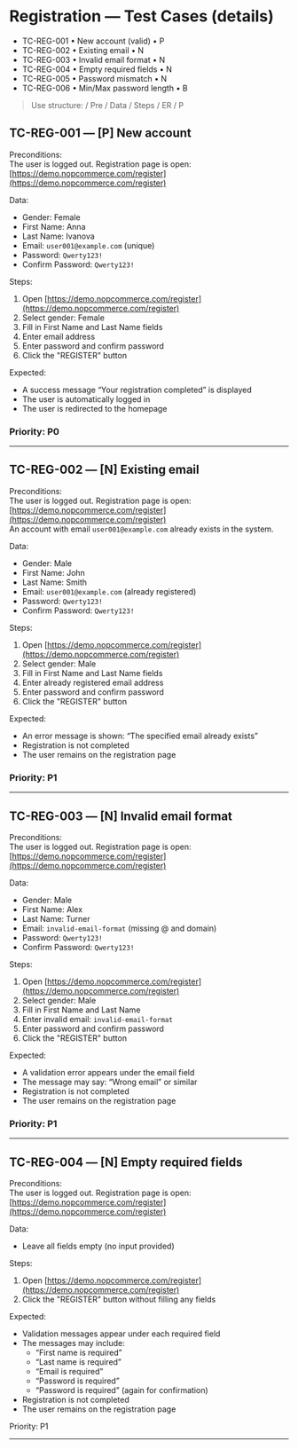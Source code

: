 # Registration — Test Cases (details)
- TC-REG-001 • New account (valid) • P
- TC-REG-002 • Existing email • N
- TC-REG-003 • Invalid email format • N
- TC-REG-004 • Empty required fields • N
- TC-REG-005 • Password mismatch • N
- TC-REG-006 • Min/Max password length • B

> Use structure: / Pre / Data / Steps / ER / P

## TC-REG-001 — [P] New account 

Preconditions:  
The user is logged out. Registration page is open:  
[https://demo.nopcommerce.com/register](https://demo.nopcommerce.com/register)

Data:  
- Gender: Female  
- First Name: Anna  
- Last Name: Ivanova  
- Email: `user001@example.com` (unique)  
- Password: `Qwerty123!`  
- Confirm Password: `Qwerty123!`

Steps:  
1) Open [https://demo.nopcommerce.com/register](https://demo.nopcommerce.com/register)  
2) Select gender: Female  
3) Fill in First Name and Last Name fields  
4) Enter email address  
5) Enter password and confirm password  
6) Click the "REGISTER" button

Expected:  
- A success message “Your registration completed” is displayed  
- The user is automatically logged in  
- The user is redirected to the homepage  

### Priority: P0  

---

## TC-REG-002 — [N] Existing email 



Preconditions:  
The user is logged out. Registration page is open:  
[https://demo.nopcommerce.com/register](https://demo.nopcommerce.com/register)  
An account with email `user001@example.com` already exists in the system.

Data:  
- Gender: Male  
- First Name: John  
- Last Name: Smith  
- Email: `user001@example.com` (already registered)  
- Password: `Qwerty123!`  
- Confirm Password: `Qwerty123!`

Steps:  
1) Open [https://demo.nopcommerce.com/register](https://demo.nopcommerce.com/register)  
2) Select gender: Male  
3) Fill in First Name and Last Name fields  
4) Enter already registered email address  
5) Enter password and confirm password  
6) Click the "REGISTER" button

Expected:  
- An error message is shown: “The specified email already exists”  
- Registration is not completed  
- The user remains on the registration page

### Priority: P1  

---

## TC-REG-003 — [N] Invalid email format

Preconditions:  
The user is logged out. Registration page is open:  
[https://demo.nopcommerce.com/register](https://demo.nopcommerce.com/register)

Data:  
- Gender: Male  
- First Name: Alex  
- Last Name: Turner  
- Email: `invalid-email-format` (missing @ and domain)  
- Password: `Qwerty123!`  
- Confirm Password: `Qwerty123!`

Steps:  
1) Open [https://demo.nopcommerce.com/register](https://demo.nopcommerce.com/register)  
2) Select gender: Male  
3) Fill in First Name and Last Name  
4) Enter invalid email: `invalid-email-format`  
5) Enter password and confirm password  
6) Click the "REGISTER" button

Expected:  
- A validation error appears under the email field  
- The message may say: “Wrong email” or similar  
- Registration is not completed  
- The user remains on the registration page

### Priority: P1

---

## TC-REG-004 — [N] Empty required fields

Preconditions:   
The user is logged out. Registration page is open:  
[https://demo.nopcommerce.com/register](https://demo.nopcommerce.com/register)

Data:  
- Leave all fields empty (no input provided)

Steps:  
1) Open [https://demo.nopcommerce.com/register](https://demo.nopcommerce.com/register)  
2) Click the "REGISTER" button without filling any fields

Expected:  
- Validation messages appear under each required field  
- The messages may include:  
  - “First name is required”  
  - “Last name is required”  
  - “Email is required”  
  - “Password is required”  
  - “Password is required” (again for confirmation)  
- Registration is not completed  
- The user remains on the registration page

Priority: P1

---
